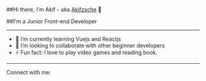
##Hi there, I'm Akif - aka <a href="https://akifzsche.github.io/">Akifzsche</a> 👋

##I'm a Junior Front-end Developer 
<hr/>
<ul>
<li>🌱 I’m currently learning Vuejs and Reactjs</li>
<li>🤝 I’m looking to collaborate with other beginner developers</li>
<li>⚡ Fun fact: I love to play video games and reading book.</li>
</ul>
<hr/>

Connect with me:



